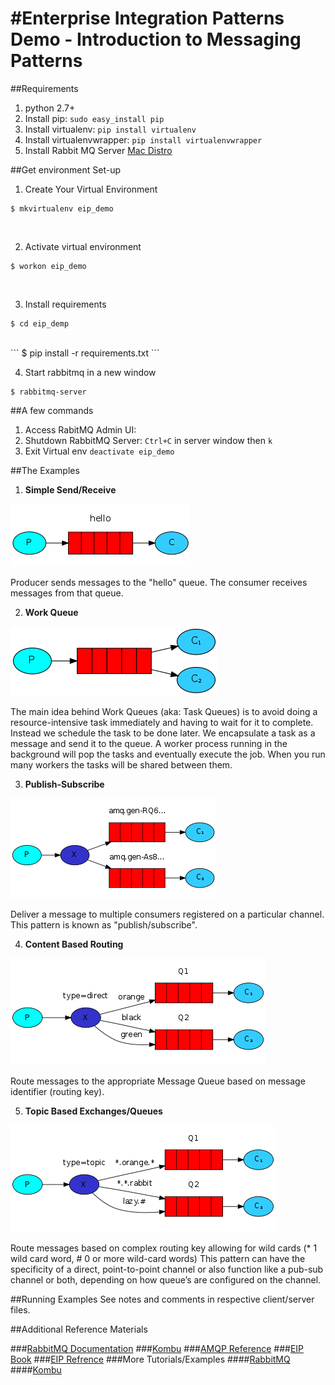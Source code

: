 #Enterprise Integration Patterns Demo - Introduction to Messaging Patterns
=========================================================================

##Requirements
1. python 2.7+
2. Install pip: `sudo easy_install pip`
3. Install virtualenv: `pip install virtualenv`
4. Install virtualenvwrapper: `pip install virtualenvwrapper`
5. Install Rabbit MQ Server [Mac Distro](https://www.rabbitmq.com/download.html)


##Get environment Set-up
1. Create Your Virtual Environment<br/>
```
$ mkvirtualenv eip_demo
```
<br/>

2. Activate virtual environment<br/>
```
$ workon eip_demo
```
<br/>

3. Install requirements <br/>
```
$ cd eip_demp
```
<br/>
```
$ pip install -r requirements.txt 
```
<br/>

4. Start rabbitmq in a new window<br/>
```
$ rabbitmq-server
```

##A few commands
1. Access RabitMQ Admin UI: 
1. Shutdown RabbitMQ Server: `Ctrl+C` in server window then `k`
1. Exit Virtual env `deactivate eip_demo`

##The Examples
1) <b>Simple Send/Receive</b><br/>

![Send/Receive](./images/image02.png)

<p>Producer sends messages to the "hello" queue. The consumer receives messages from that queue.</p>

2) <b>Work Queue</b><br/>

![Send/Receive](./images/image06.png)


<p>The main idea behind Work Queues (aka: Task Queues) is to avoid doing a resource-intensive task immediately and 
having to wait for it to complete. Instead we schedule the task to be done later. We encapsulate a task as a message 
and send it to the queue. A worker process running in the background will pop the tasks and eventually execute the job. 
When you run many workers the tasks will be shared between them. </p>

3) <b>Publish-Subscribe</b><br/>

![Send/Receive](./images/image03.png)

<p>Deliver a message to multiple consumers registered on a particular channel. 
This pattern is known as "publish/subscribe".</p>

4) <b>Content Based Routing</b><br/>

![Send/Receive](./images/image05.png)

<p>Route messages to the appropriate Message Queue based on message identifier (routing key).</p>


5) <b>Topic Based Exchanges/Queues</b> <br/>

![Topic Based Exchanges/Queues](./images/image04.png)

<p>Route messages based on complex routing key allowing for wild cards (* 1 wild card word, # 0 or more wild-card words) 
This pattern can have the specificity of a direct, point-to-point channel or also function like a pub-sub channel or both, 
depending on how queue’s are configured on the channel.</p>




##Running Examples
 See notes and comments in respective client/server files. 

##Additional Reference Materials

###[RabbitMQ Documentation](https://www.rabbitmq.com/documentation.html) 
###[Kombu](http://kombu.readthedocs.org/en/latest/introduction.html#installation)
###[AMQP Reference](https://www.rabbitmq.com/amqp-0-9-1-quickref.html)
###[EIP Book](http://www.amazon.com/Enterprise-Integration-Patterns-Designing-Deploying/dp/0321200683/ref=sr_1_1?s=books&ie=UTF8&qid=1412347007&sr=1-1&keywords=enterprise+integration+patterns)
###[EIP Refrence](http://www.eaipatterns.com/index.html)
###More Tutorials/Examples 
####[RabbitMQ](https://www.rabbitmq.com/getstarted.html)
####[Kombu](http://kombu.readthedocs.org/en/latest/userguide/examples.html)
<br/>
<br/>

